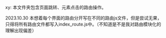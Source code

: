 xy:
本文件夹包含页面跳转、元素点击的路由操作。

2023.10.30
本想着每个界面的路由分开写在不同的路由js文件，但是尝试无果，只得将所有路由文件都写入index_route.js中。（不知道是不是我对路由模块化的理解出现偏差）